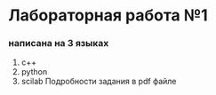 # Лабораторная работа №1
### написана на 3 языках
1) с++
2) python
3) scilab
Подробности задания в pdf файле
